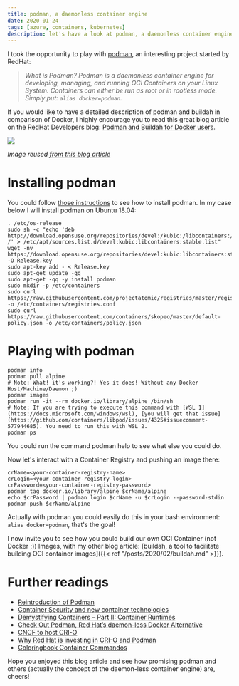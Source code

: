 ```yaml
---
title: podman, a daemonless container engine
date: 2020-01-24
tags: [azure, containers, kubernetes]
description: let's have a look at podman, a daemonless container engine
---
```

I took the opportunity to play with [podman](https://podman.io/), an interesting project started by RedHat:  

> _What is Podman? Podman is a daemonless container engine for developing, managing, and running OCI Containers on your Linux System. Containers can either be run as root or in rootless mode. Simply put: `alias docker=podman`._

If you would like to have a detailed description of podman and buildah in comparison of Docker, I highly encourage you to read this great blog article on the RedHat Developers blog: [Podman and Buildah for Docker users](https://developers.redhat.com/blog/2019/02/21/podman-and-buildah-for-docker-users/).

[![](https://developers.redhat.com/blog/wp-content/uploads/2019/02/fig2.png)](https://developers.redhat.com/blog/wp-content/uploads/2019/02/fig2.png)

_Image reused [from this blog article](https://developers.redhat.com/blog/2019/02/21/podman-and-buildah-for-docker-users/)_

# Installing podman

You could follow [those instructions](https://podman.io/getting-started/installation) to see how to install podman. In my case below I will install podman on Ubuntu 18.04:
```
. /etc/os-release
sudo sh -c "echo 'deb http://download.opensuse.org/repositories/devel:/kubic:/libcontainers:/stable/x${NAME}\_${VERSION\_ID}/ /' > /etc/apt/sources.list.d/devel:kubic:libcontainers:stable.list"
wget -nv https://download.opensuse.org/repositories/devel:kubic:libcontainers:stable/x${NAME}\_${VERSION\_ID}/Release.key -O Release.key
sudo apt-key add - < Release.key
sudo apt-get update -qq
sudo apt-get -qq -y install podman
sudo mkdir -p /etc/containers
sudo curl https://raw.githubusercontent.com/projectatomic/registries/master/registries.fedora -o /etc/containers/registries.conf
sudo curl https://raw.githubusercontent.com/containers/skopeo/master/default-policy.json -o /etc/containers/policy.json
```

# Playing with podman

```
podman info
podman pull alpine
# Note: What! it's working?! Yes it does! Without any Docker Host/Machine/Daemon ;)
podman images
podman run -it --rm docker.io/library/alpine /bin/sh
# Note: If you are trying to execute this command with [WSL 1](https://docs.microsoft.com/windows/wsl), [you will get that issue](https://github.com/containers/libpod/issues/4325#issuecomment-577944685). You need to run this with WSL 2.
podman ps
```

You could run the command podman help to see what else you could do.

Now let's interact with a Container Registry and pushing an image there:
```
crName=<your-container-registry-name>
crLogin=<your-container-registry-login>
crPassword=<your-container-registry-password>
podman tag docker.io/library/alpine $crName/alpine
echo $crPassword | podman login $crName -u $crLogin --password-stdin
podman push $crName/alpine
```

Actually with podman you could easily do this in your bash environment: `alias docker=podman`, that's the goal!

I now invite you to see how you could build our own OCI Container (not Docker ;)) Images, with my other blog article: [buildah, a tool to facilitate building OCI container images]({{< ref "/posts/2020/02/buildah.md" >}}).

# Further readings

- [Reintroduction of Podman](https://www.projectatomic.io/blog/2018/02/reintroduction-podman/)
- [Container Security and new container technologies](https://events.redhat.com/accounts/register123/redhat/events/7013a000002d2jvaas/Quebec_Container_Security_and_New_Container_Technologies.pdf)
- [Demystifying Containers – Part II: Container Runtimes](https://www.cncf.io/blog/2019/07/15/demystifying-containers-part-ii-container-runtimes/)
- [Check Out Podman, Red Hat’s daemon-less Docker Alternative](https://thenewstack.io/check-out-podman-red-hats-daemon-less-docker-alternative/)
- [CNCF to host CRI-O](https://www.cncf.io/blog/2019/04/08/cncf-to-host-cri-o/)
- [Why Red Hat is investing in CRI-O and Podman](https://www.redhat.com/en/blog/why-red-hat-investing-cri-o-and-podman)
- [Coloringbook Container Commandos](https://github.com/mairin/coloringbook-container-commandos)

Hope you enjoyed this blog article and see how promising podman and others (actually the concept of the daemon-less container engine) are, cheers!